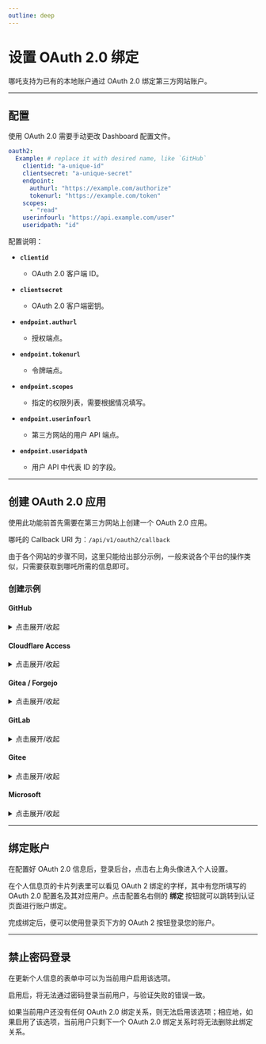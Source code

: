 ```yaml
---
outline: deep
---
```


# 设置 OAuth 2.0 绑定

哪吒支持为已有的本地账户通过 OAuth 2.0 绑定第三方网站账户。

---

## 配置

使用 OAuth 2.0 需要手动更改 Dashboard 配置文件。

```yaml
oauth2:
  Example: # replace it with desired name, like `GitHub`
    clientid: "a-unique-id"
    clientsecret: "a-unique-secret"
    endpoint:
      authurl: "https://example.com/authorize"
      tokenurl: "https://example.com/token"
    scopes:
      - "read"
    userinfourl: "https://api.example.com/user"
    useridpath: "id"
```

配置说明：

- **`clientid`**
  - OAuth 2.0 客户端 ID。

- **`clientsecret`**
  - OAuth 2.0 客户端密钥。

- **`endpoint.authurl`**
  - 授权端点。

- **`endpoint.tokenurl`**
  - 令牌端点。

- **`endpoint.scopes`**
  - 指定的权限列表，需要根据情况填写。

- **`endpoint.userinfourl`**
  - 第三方网站的用户 API 端点。

- **`endpoint.useridpath`**
  - 用户 API 中代表 ID 的字段。

---

## 创建 OAuth 2.0 应用

使用此功能前首先需要在第三方网站上创建一个 OAuth 2.0 应用。

哪吒的 Callback URI 为：`/api/v1/oauth2/callback`

由于各个网站的步骤不同，这里只能给出部分示例，一般来说各个平台的操作类似，只需要获取到哪吒所需的信息即可。

### 创建示例

#### GitHub

<details>
  <summary>点击展开/收起</summary>

1. 打开 <https://github.com/settings/developers>，依次选择 “OAuth Apps” - “New OAuth App”。
2. 填写以下需要的字段：
- `Application name`：应用名
- `Homepage URL`：面板访问地址，例如 `https://nezha.example.com`
- `Authorization callback URL` 面板的 Callback 地址，这里只检测前缀，所以可以填写 `https://nezha.example.com/api/v1/oauth2/callback`。
3. 在新页面中保存 Client ID 和 Client secrets，完成面板 OAuth 2.0 配置：
```yaml
oauth2:
  GitHub:
    clientid: "a-unique-id"
    clientsecret: "a-unique-secret"
    endpoint:
      authurl: "https://github.com/login/oauth/authorize"
      tokenurl: "https://github.com/login/oauth/access_token"
    userinfourl: "https://api.github.com/user"
    useridpath: "id"
```

</details>

#### Cloudflare Access

<details>
  <summary>点击展开/收起</summary>

前往 Zero Trust Dashboard：[https://one.dash.cloudflare.com/](https://one.dash.cloudflare.com/)，选择或新建一个账户（Account），然后按照以下步骤操作：

1. `My Team` -> `Users` -> 点击`<具体用户>` -> 获取 `User ID` 并保存 *（如果是第一次使用 Zero Trust，Users 列表会为空，可暂时跳过这一步；你需要完成一次验证后，用户才会出现在 Users 列表中）*；
2. `Access` -> `Applications` -> `Add an Application`;
3. 选择 `SaaS`，在 `Application` 字段中输入自定义的应用名称（例如 `nezha`），选择 `OIDC` 后点击 `Add application`;
4. `Scopes` 需要选择 `openid` 和 `profile`;
5. 在 `Redirect URLs` 中添加你的 Dashboard Callback 地址，比如 `https://nezha.example.com/api/v1/oauth2/callback`；
6. 添加 `Policy`，`Action` 设为 `Allow`，添加一条 Include 规则，`Selector` 选择 `Emails`，在文本框中输入你的邮箱地址，保存策略；
7. 分别记录 `Client ID`、`Client Secret`、`Token endpoint` 和 `Authorization endpoint`;
8. 填写哪吒 OAuth 2.0 配置，保存后重启面板：
```yaml
oauth2:
  Cloudflare:
    clientid: "a-unique-id"
    clientsecret: "a-unique-secret"
    endpoint:
      authurl: "https://xxx.cloudflareaccess.com/cdn-cgi/access/sso/oidc/xxx/authorization"
      tokenurl: "https://xxx.cloudflareaccess.com/cdn-cgi/access/sso/oidc/xxx/token"
    scopes:
      - openid
      - profile
    userinfourl: "https://xxx.cloudflareaccess.com/cdn-cgi/access/sso/oidc/xxx/userinfo"
    useridpath: "sub"
```

</details>

#### Gitea / Forgejo

<details>
  <summary>点击展开/收起</summary>

以 Codeberg 为例：

1. 进入 `https://codeberg.org/user/settings/applications`，在 `Manage OAuth2 applications` 处创建新的 OAuth 2.0 应用，填写 Redirect URIs：`https://nezha.example.com/api/v1/oauth2/callback`；
2. 创建之后会跳转到新创建的应用，保存下 Client ID 和 Client Secret；
3. 填写哪吒 OAuth 2.0 配置，保存后重启面板：
```yaml
oauth2:
  Codeberg:
    clientid: "a-unique-id"
    clientsecret: "a-unique-secret"
    endpoint:
      authurl: "https://codeberg.org/login/oauth/authorize"
      tokenurl: "https://codeberg.org/login/oauth/access_token"
    userinfourl: "https://codeberg.org/api/v1/user"
    useridpath: "id"
```

</details>

#### GitLab

<details>
  <summary>点击展开/收起</summary>

1. 进入 `https://gitlab.com/-/user_settings/applications`，点右侧 Create new application 创建新的 OAuth 2.0 应用，填写以下内容：
- `Callback URL`：哪吒 Callback URL，比如 `https://nezha.example.com/api/v1/oauth2/callback`；
- `Scopes`：这里只需要 `read_user`。
其它的默认即可
2. 创建之后会跳转到应用界面，保存下 Client ID (Application ID) 和 Client Secret (Secret)；
3. 填写哪吒 OAuth 2.0 配置，保存后重启面板：
```yaml
oauth2:
  GitLab:
    clientid: "a-unique-id"
    clientsecret: "a-unique-secret"
    endpoint:
      authurl: "https://gitlab.com/oauth/authorize"
      tokenurl: "https://gitlab.com/oauth/token"
    scopes:
      - read_user
    userinfourl: "https://gitlab.com/api/v4/user"
    useridpath: "id"
```

</details>

#### Gitee

<details>
  <summary>点击展开/收起</summary>


1. 进入 `https://gitee.com/oauth/applications`，点右侧 `创建应用` 创建新的 OAuth 2.0 应用，填写以下内容：

- `应用名称`：你的应用名称，例如 `ServerStatus`；
- `上传LOGO`：你的应用图标；
- `应用主页`：你的哪吒面板地址，例如 `https://nezha.example.com`；
- `回调地址`：哪吒 Callback URL，比如 `https://nezha.example.com/api/v1/oauth2/callback`；
- `权限`：这里只需要 `user_info`。
  其它的默认即可

2. 创建之后会跳转到我的应用界面，点击 `应用详情` 保存下 Client ID 和 Client Secret；
3. 填写哪吒 OAuth 2.0 配置，保存后重启面板：

```yaml
oauth2:
  Gitee:
    clientid: "a-unique-id"
    clientsecret: "a-unique-secret"
    endpoint:
      authurl: "https://gitee.com/oauth/authorize"
      tokenurl: "https://gitee.com/oauth/token"
    scopes:
      - user_info
    userinfourl: "https://gitee.com/api/v5/user"
    useridpath: "id"
```

</details>

#### Microsoft

<details>
  <summary>点击展开/收起</summary>


1. 注册  
https://entra.microsoft.com/#view/Microsoft_AAD_RegisteredApps/CreateApplicationBlade/quickStartType~/null/isMSAApp~/false
- `名称`：随便写
- `受支持的帐户类型`：选择仅 Microsoft 个人帐户（如果选其他的，endpoint会变化，不懂的不建议修改）
- `重定向 URI (可选)`：WEB、URI填写 `https://nezha.example.com/api/v1/oauth2/callback`
2. 获得clientid  
https://entra.microsoft.com/#view/Microsoft_AAD_RegisteredApps/ApplicationsListBlade/quickStartType~/null/sourceType/Microsoft_AAD_IAM  
最左边选择所有应用程序，找到刚才注册应用名字点进去，概述页面中的 `应用程序(客户端) ID` 字段
3. 获得clientsecret  
`证书和密码` - `客户端密码` - `新客户端密码` - `添加`  
出现值以后立刻复制，后续该值会不可见
8. 填写哪吒 OAuth 2.0 配置，保存后重启面板
```yaml
oauth2:
    Microsoft:
        clientid: "a-unique-id"
        clientsecret: "a-unique-secret"
        endpoint:
            authurl: "https://login.microsoftonline.com/consumers/oauth2/v2.0/authorize"
            tokenurl: "https://login.microsoftonline.com/consumers/oauth2/v2.0/token"
        scopes:
            - "User.Read"
        userinfourl: "https://graph.microsoft.com/v1.0/me"
        useridpath: "id"
```
</details>



---

## 绑定账户

在配置好 OAuth 2.0 信息后，登录后台，点击右上角头像进入个人设置。

在个人信息页的卡片列表里可以看见 OAuth 2 绑定的字样，其中有您所填写的 OAuth 2.0 配置名及其对应用户。点击配置名右侧的 **绑定** 按钮就可以跳转到认证页面进行账户绑定。

完成绑定后，便可以使用登录页下方的 OAuth 2 按钮登录您的账户。

---

## 禁止密码登录

在更新个人信息的表单中可以为当前用户启用该选项。

启用后，将无法通过密码登录当前用户，与验证失败的错误一致。

如果当前用户还没有任何 OAuth 2.0 绑定关系，则无法启用该选项；相应地，如果启用了该选项，当前用户只剩下一个 OAuth 2.0 绑定关系时将无法删除此绑定关系。
